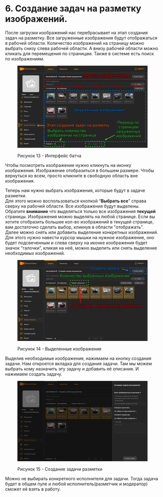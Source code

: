 # 6. Создание задач на разметку изображений.

После загрузки изображений нас перебрасывает на этап создания задач на разметку. Все загруженные изображения будут отображаться в рабочей области. Количество изображений на страницу можно выбрать снизу слева рабочей области. А внизу рабочей области можно кликать для перемещения по страницам. Также в системе есть поиск по изображениям.

<figure><img src=".gitbook/assets/13_работа_с_батчами.png" alt=""><figcaption><p>Рисунок 13 - Интерфейс батча</p></figcaption></figure>

Чтобы посмотреть изображение нужно кликнуть на иконку изображения. Изображение отобразиться в большем размере. Чтобы вернуться ко всем, просто кликните в свободную область вне изображения.

Теперь нам нужно выбрать изображения, которые будут в задаче разметки. \
Для этого можно воспользоваться кнопкой “**Выбрать все**” справа сверху на рабочей области. Все изображения будут выделены. Обратите **внимание** что выделяться только все изображения **текущей** страницы. Изображения можно выделять на любой странице. Если вы хотите отобразить большее кол-во изображений в текущей странице, вам достаточно сделать выбор, кликнув в области "отображать". \
Далее можно снять или добавить выделение конкретных изображений. Для этого нужно навести курсор мышки на нужное изображение, оно будет подсвеченным и слева сверху на иконке изображения будет значок “галочки”, кликая на неё, можно выделить или снять выделение  необходимых изображений.

<figure><img src=".gitbook/assets/14_выбрать_изображения.png" alt=""><figcaption><p>Рисунок 14 - Выделенные изображения</p></figcaption></figure>

Выделив необходимые изображения, нажимаем на кнопку создания задачи. Нам откроется вкладка для создания задачи. Там мы можем выбрать кому назначить эту задачу и добавить её описание. И нажимаем создать задачу.

<figure><img src=".gitbook/assets/15_создание_задачи.png" alt=""><figcaption><p>Рисунок 15 - Создание задачи разметки</p></figcaption></figure>

Можно не выбирать конкретного исполнителя для задачи. Тогда задача будет в общем пуле и любой исполнитель(разметчик и модератор) сможет её взять в работу.
